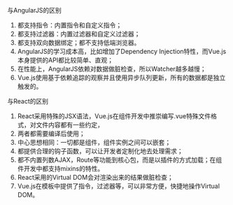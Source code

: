 与AngularJS的区别

1. 都支持指令：内置指令和自定义指令；
2. 都支持过滤器：内置过滤器和自定义过滤器；
3. 都支持双向数据绑定；都不支持低端浏览器。
4. AngularJS的学习成本高，比如增加了Dependency Injection特性，而Vue.js本身提供的API都比较简单、直观；
5. 在性能上，AngularJS依赖对数据做脏检查，所以Watcher越多越慢；
6. Vue.js使用基于依赖追踪的观察并且使用异步队列更新，所有的数据都是独立触发的。

与React的区别

1. React采用特殊的JSX语法，Vue.js在组件开发中推崇编写.vue特殊文件格式，对文件内容都有一些约定，
2. 两者都需要编译后使用；
3. 中心思想相同：一切都是组件，组件实例之间可以嵌套；
4. 都提供合理的钩子函数，可以让开发者定制化地去处理需求；
6. 都不内置列数AJAX，Route等功能到核心包，而是以插件的方式加载；在组件开发中都支持mixins的特性。
6. React采用的Virtual DOM会对渲染出来的结果做脏检查；
7. Vue.js在模板中提供了指令，过滤器等，可以非常方便，快捷地操作Virtual DOM。
